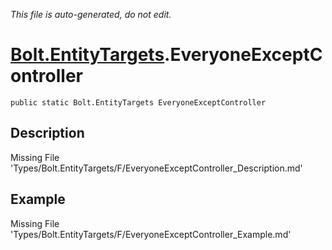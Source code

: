 *This file is auto-generated, do not edit.*

# [Bolt.EntityTargets](Types/Bolt.EntityTargets.md).EveryoneExceptController
`public static Bolt.EntityTargets EveryoneExceptController`
## Description
Missing File 'Types/Bolt.EntityTargets/F/EveryoneExceptController_Description.md'
## Example
Missing File 'Types/Bolt.EntityTargets/F/EveryoneExceptController_Example.md'
